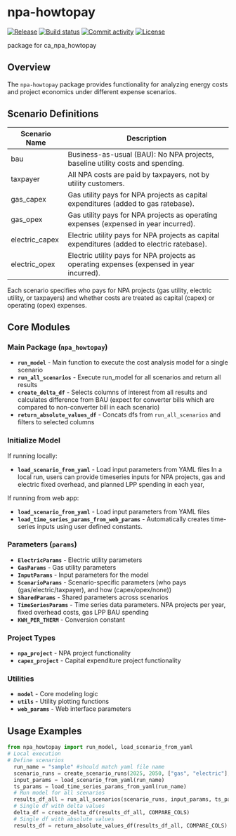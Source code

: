 # npa-howtopay

[![Release](https://img.shields.io/github/v/release/switchbox-data/npa-howtopay)](https://img.shields.io/github/v/release/switchbox-data/npa-howtopay)
[![Build status](https://img.shields.io/github/actions/workflow/status/switchbox-data/npa-howtopay/main.yml?branch=main)](https://github.com/switchbox-data/npa-howtopay/actions/workflows/main.yml?query=branch%3Amain)
[![Commit activity](https://img.shields.io/github/commit-activity/m/switchbox-data/npa-howtopay)](https://img.shields.io/github/commit-activity/m/switchbox-data/npa-howtopay)
[![License](https://img.shields.io/github/license/switchbox-data/npa-howtopay)](https://img.shields.io/github/license/switchbox-data/npa-howtopay)

package for ca_npa_howtopay

## Overview
The `npa-howtopay` package provides functionality for analyzing energy costs and project economics under different expense scenarios.

## Scenario Definitions
| Scenario Name      | Description                                                                                      |
|--------------------|--------------------------------------------------------------------------------------------------|
| bau                | Business-as-usual (BAU): No NPA projects, baseline utility costs and spending.                   |
| taxpayer           | All NPA costs are paid by taxpayers, not by utility customers.                                   |
| gas_capex          | Gas utility pays for NPA projects as capital expenditures (added to gas ratebase).               |
| gas_opex           | Gas utility pays for NPA projects as operating expenses (expensed in year incurred).             |
| electric_capex     | Electric utility pays for NPA projects as capital expenditures (added to electric ratebase).     |
| electric_opex      | Electric utility pays for NPA projects as operating expenses (expensed in year incurred).        |

Each scenario specifies who pays for NPA projects (gas utility, electric utility, or taxpayers) and whether costs are treated as capital (capex) or operating (opex) expenses.



## Core Modules

### Main Package (`npa_howtopay`)
- **`run_model`** - Main function to execute the cost analysis model for a single scenario
- **`run_all_scenarios`** - Execute run_model for all scenarios and return all results
- **`create_delta_df`** - Selects columns of interest from all results and calculates difference from BAU (expect for converter bills which are compared to non-converter bill in each scenario)
- **`return_absolute_values_df`** - Concats dfs from `run_all_scenarios` and filters to selected columns

### Initialize Model
If running locally:
- **`load_scenario_from_yaml`** - Load input parameters from YAML files
In a local run, users can provide timeseries inputs for NPA projects, gas and electric fixed overhead, and planned LPP spending in each year,

If running from web app:
- **`load_scenario_from_yaml`** - Load input parameters from YAML files
- **`load_time_series_params_from_web_params`** - Automatically creates time-series inputs using user defined constants.

### Parameters (`params`)
- **`ElectricParams`** - Electric utility parameters
- **`GasParams`** - Gas utility parameters
- **`InputParams`** - Input parameters for the model
- **`ScenarioParams`** - Scenario-specific parameters (who pays (gas/electric/taxpayer), and how (capex/opex/none))
- **`SharedParams`** - Shared parameters across scenarios
- **`TimeSeriesParams`** - Time series data parameters. NPA projects per year, fixed overhead costs, gas LPP BAU spending
- **`KWH_PER_THERM`** - Conversion constant

### Project Types
- **`npa_project`** - NPA project functionality
- **`capex_project`** - Capital expenditure project functionality

### Utilities
- **`model`** - Core modeling logic
- **`utils`** - Utility plotting functions
- **`web_params`** - Web interface parameters



## Usage Examples
```python
from npa_howtopay import run_model, load_scenario_from_yaml
# Local execution
# Define scenarios
  run_name = "sample" #should match yaml file name
  scenario_runs = create_scenario_runs(2025, 2050, ["gas", "electric"], ["capex", "opex"])
  input_params = load_scenario_from_yaml(run_name)
  ts_params = load_time_series_params_from_yaml(run_name)
  # Run model for all scenarios
  results_df_all = run_all_scenarios(scenario_runs, input_params, ts_params)
  # Single df with delta values
  delta_df = create_delta_df(results_df_all, COMPARE_COLS)
  # Single df with absolute values
  results_df = return_absolute_values_df(results_df_all, COMPARE_COLS)
```
